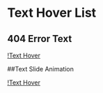 # Text Hover List

## 404 Error Text

[!Text Hover](https://github.com/Hipoacusia/TextHover/blob/main/Imagenes/6Text.png?raw=true)

##Text Slide Animation

[!Text Hover](https://github.com/Hipoacusia/TextHover/blob/main/Imagenes/4Text.png?raw=true)
